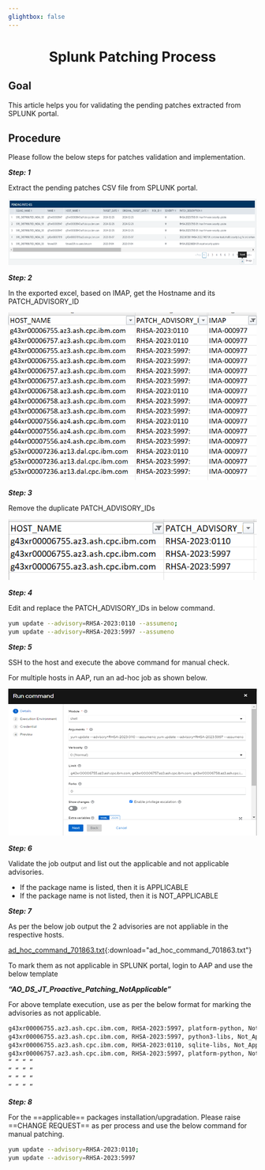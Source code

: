 ```yaml
---
glightbox: false
---
```


<h1 align="center">Splunk Patching Process</h1>

## Goal

This article helps you for validating the pending patches extracted from SPLUNK portal.

## Procedure

Please follow the below steps for patches validation and implementation.

***Step: 1***

Extract the pending patches CSV file from SPLUNK portal.

![pic3](./pictures/Picture_Splunk_Patching_Process1.png)

***Step: 2***

In the exported excel, based on IMAP, get the Hostname and its PATCH_ADVISORY_ID

![pic3](./pictures/Picture_Splunk_Patching_Process2.png)

***Step: 3***

Remove the duplicate PATCH_ADVISORY_IDs

![pic3](./pictures/Picture_Splunk_Patching_Process3.png)

***Step: 4***

Edit and replace the PATCH_ADVISORY_IDs in below command.

```bash
yum update --advisory=RHSA-2023:0110 --assumeno;
yum update --advisory=RHSA-2023:5997 --assumeno

```

***Step: 5***

SSH to the host and execute the above command for manual check.

For multiple hosts in AAP, run an ad-hoc job as shown below.

![pic3](./pictures/Picture_Splunk_Patching_Process4.png)

***Step: 6***

Validate the job output and list out the applicable and not applicable advisories.

- If the package name is listed, then it is APPLICABLE
- If the package name is not listed, then it is NOT_APPLICABLE

***Step: 7***

As per the below job output the 2 advisories are not appliable in the respective hosts.

[ad_hoc_command_701863.txt](./pictures/ad_hoc_command_701863.txt){:download="ad_hoc_command_701863.txt"}

To mark them as not applicable in SPLUNK portal, login to AAP and use the below template

***“AO_DS_JT_Proactive_Patching_NotApplicable”***

For above template execution, use as per the below format for marking the advisories as not applicable.

```bash
g43xr00006755.az3.ash.cpc.ibm.com, RHSA-2023:5997, platform-python, Not_Applicable
g43xr00006755.az3.ash.cpc.ibm.com, RHSA-2023:5997, python3-libs, Not_Applicable
g43xr00006755.az3.ash.cpc.ibm.com, RHSA-2023:0110, sqlite-libs, Not_Applicable
g43xr00006757.az3.ash.cpc.ibm.com, RHSA-2023:5997, platform-python, Not_Applicable
“ “ “ “
“ “ “ “
“ “ “ “
“ “ “ “
```

***Step: 8***

For the ==applicable== packages installation/upgradation. Please raise ==CHANGE REQUEST== as per process and use the below command for manual patching.

```bash
yum update --advisory=RHSA-2023:0110;
yum update --advisory=RHSA-2023:5997

```
